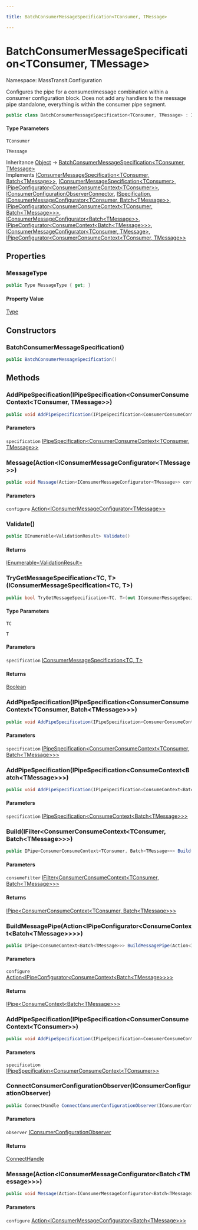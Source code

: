 ```yaml
---

title: BatchConsumerMessageSpecification<TConsumer, TMessage>

---
```


# BatchConsumerMessageSpecification\<TConsumer, TMessage\>

Namespace: MassTransit.Configuration

Configures the pipe for a consumer/message combination within a consumer configuration
 block. Does not add any handlers to the message pipe standalone, everything is within
 the consumer pipe segment.

```csharp
public class BatchConsumerMessageSpecification<TConsumer, TMessage> : IConsumerMessageSpecification<TConsumer, Batch<TMessage>>, IConsumerMessageSpecification<TConsumer>, IPipeConfigurator<ConsumerConsumeContext<TConsumer>>, IConsumerConfigurationObserverConnector, ISpecification, IConsumerMessageConfigurator<TConsumer, Batch<TMessage>>, IPipeConfigurator<ConsumerConsumeContext<TConsumer, Batch<TMessage>>>, IConsumerMessageConfigurator<Batch<TMessage>>, IPipeConfigurator<ConsumeContext<Batch<TMessage>>>, IConsumerMessageConfigurator<TConsumer, TMessage>, IPipeConfigurator<ConsumerConsumeContext<TConsumer, TMessage>>
```

#### Type Parameters

`TConsumer`<br/>

`TMessage`<br/>

Inheritance [Object](https://learn.microsoft.com/en-us/dotnet/api/system.object) → [BatchConsumerMessageSpecification\<TConsumer, TMessage\>](../masstransit-configuration/batchconsumermessagespecification-2)<br/>
Implements [IConsumerMessageSpecification\<TConsumer, Batch\<TMessage\>\>](../masstransit-configuration/iconsumermessagespecification-2), [IConsumerMessageSpecification\<TConsumer\>](../masstransit-configuration/iconsumermessagespecification-1), [IPipeConfigurator\<ConsumerConsumeContext\<TConsumer\>\>](../../masstransit-abstractions/masstransit/ipipeconfigurator-1), [IConsumerConfigurationObserverConnector](../../masstransit-abstractions/masstransit/iconsumerconfigurationobserverconnector), [ISpecification](../../masstransit-abstractions/masstransit/ispecification), [IConsumerMessageConfigurator\<TConsumer, Batch\<TMessage\>\>](../../masstransit-abstractions/masstransit/iconsumermessageconfigurator-2), [IPipeConfigurator\<ConsumerConsumeContext\<TConsumer, Batch\<TMessage\>\>\>](../../masstransit-abstractions/masstransit/ipipeconfigurator-1), [IConsumerMessageConfigurator\<Batch\<TMessage\>\>](../../masstransit-abstractions/masstransit/iconsumermessageconfigurator-1), [IPipeConfigurator\<ConsumeContext\<Batch\<TMessage\>\>\>](../../masstransit-abstractions/masstransit/ipipeconfigurator-1), [IConsumerMessageConfigurator\<TConsumer, TMessage\>](../../masstransit-abstractions/masstransit/iconsumermessageconfigurator-2), [IPipeConfigurator\<ConsumerConsumeContext\<TConsumer, TMessage\>\>](../../masstransit-abstractions/masstransit/ipipeconfigurator-1)

## Properties

### **MessageType**

```csharp
public Type MessageType { get; }
```

#### Property Value

[Type](https://learn.microsoft.com/en-us/dotnet/api/system.type)<br/>

## Constructors

### **BatchConsumerMessageSpecification()**

```csharp
public BatchConsumerMessageSpecification()
```

## Methods

### **AddPipeSpecification(IPipeSpecification\<ConsumerConsumeContext\<TConsumer, TMessage\>\>)**

```csharp
public void AddPipeSpecification(IPipeSpecification<ConsumerConsumeContext<TConsumer, TMessage>> specification)
```

#### Parameters

`specification` [IPipeSpecification\<ConsumerConsumeContext\<TConsumer, TMessage\>\>](../../masstransit-abstractions/masstransit-configuration/ipipespecification-1)<br/>

### **Message(Action\<IConsumerMessageConfigurator\<TMessage\>\>)**

```csharp
public void Message(Action<IConsumerMessageConfigurator<TMessage>> configure)
```

#### Parameters

`configure` [Action\<IConsumerMessageConfigurator\<TMessage\>\>](https://learn.microsoft.com/en-us/dotnet/api/system.action-1)<br/>

### **Validate()**

```csharp
public IEnumerable<ValidationResult> Validate()
```

#### Returns

[IEnumerable\<ValidationResult\>](https://learn.microsoft.com/en-us/dotnet/api/system.collections.generic.ienumerable-1)<br/>

### **TryGetMessageSpecification\<TC, T\>(IConsumerMessageSpecification\<TC, T\>)**

```csharp
public bool TryGetMessageSpecification<TC, T>(out IConsumerMessageSpecification<TC, T> specification)
```

#### Type Parameters

`TC`<br/>

`T`<br/>

#### Parameters

`specification` [IConsumerMessageSpecification\<TC, T\>](../masstransit-configuration/iconsumermessagespecification-2)<br/>

#### Returns

[Boolean](https://learn.microsoft.com/en-us/dotnet/api/system.boolean)<br/>

### **AddPipeSpecification(IPipeSpecification\<ConsumerConsumeContext\<TConsumer, Batch\<TMessage\>\>\>)**

```csharp
public void AddPipeSpecification(IPipeSpecification<ConsumerConsumeContext<TConsumer, Batch<TMessage>>> specification)
```

#### Parameters

`specification` [IPipeSpecification\<ConsumerConsumeContext\<TConsumer, Batch\<TMessage\>\>\>](../../masstransit-abstractions/masstransit-configuration/ipipespecification-1)<br/>

### **AddPipeSpecification(IPipeSpecification\<ConsumeContext\<Batch\<TMessage\>\>\>)**

```csharp
public void AddPipeSpecification(IPipeSpecification<ConsumeContext<Batch<TMessage>>> specification)
```

#### Parameters

`specification` [IPipeSpecification\<ConsumeContext\<Batch\<TMessage\>\>\>](../../masstransit-abstractions/masstransit-configuration/ipipespecification-1)<br/>

### **Build(IFilter\<ConsumerConsumeContext\<TConsumer, Batch\<TMessage\>\>\>)**

```csharp
public IPipe<ConsumerConsumeContext<TConsumer, Batch<TMessage>>> Build(IFilter<ConsumerConsumeContext<TConsumer, Batch<TMessage>>> consumeFilter)
```

#### Parameters

`consumeFilter` [IFilter\<ConsumerConsumeContext\<TConsumer, Batch\<TMessage\>\>\>](../../masstransit-abstractions/masstransit/ifilter-1)<br/>

#### Returns

[IPipe\<ConsumerConsumeContext\<TConsumer, Batch\<TMessage\>\>\>](../../masstransit-abstractions/masstransit/ipipe-1)<br/>

### **BuildMessagePipe(Action\<IPipeConfigurator\<ConsumeContext\<Batch\<TMessage\>\>\>\>)**

```csharp
public IPipe<ConsumeContext<Batch<TMessage>>> BuildMessagePipe(Action<IPipeConfigurator<ConsumeContext<Batch<TMessage>>>> configure)
```

#### Parameters

`configure` [Action\<IPipeConfigurator\<ConsumeContext\<Batch\<TMessage\>\>\>\>](https://learn.microsoft.com/en-us/dotnet/api/system.action-1)<br/>

#### Returns

[IPipe\<ConsumeContext\<Batch\<TMessage\>\>\>](../../masstransit-abstractions/masstransit/ipipe-1)<br/>

### **AddPipeSpecification(IPipeSpecification\<ConsumerConsumeContext\<TConsumer\>\>)**

```csharp
public void AddPipeSpecification(IPipeSpecification<ConsumerConsumeContext<TConsumer>> specification)
```

#### Parameters

`specification` [IPipeSpecification\<ConsumerConsumeContext\<TConsumer\>\>](../../masstransit-abstractions/masstransit-configuration/ipipespecification-1)<br/>

### **ConnectConsumerConfigurationObserver(IConsumerConfigurationObserver)**

```csharp
public ConnectHandle ConnectConsumerConfigurationObserver(IConsumerConfigurationObserver observer)
```

#### Parameters

`observer` [IConsumerConfigurationObserver](../../masstransit-abstractions/masstransit/iconsumerconfigurationobserver)<br/>

#### Returns

[ConnectHandle](../../masstransit-abstractions/masstransit/connecthandle)<br/>

### **Message(Action\<IConsumerMessageConfigurator\<Batch\<TMessage\>\>\>)**

```csharp
public void Message(Action<IConsumerMessageConfigurator<Batch<TMessage>>> configure)
```

#### Parameters

`configure` [Action\<IConsumerMessageConfigurator\<Batch\<TMessage\>\>\>](https://learn.microsoft.com/en-us/dotnet/api/system.action-1)<br/>
